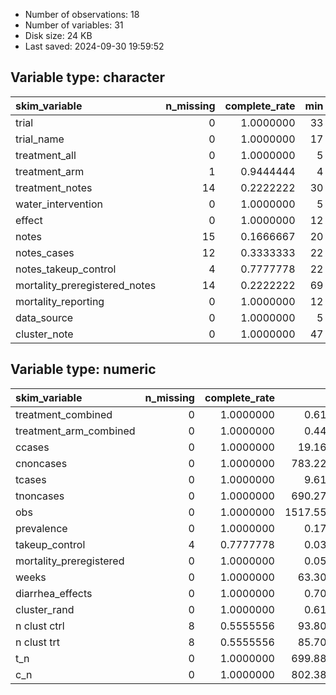 
- Number of observations: 18
- Number of variables: 31
- Disk size: 24 KB
- Last saved: 2024-09-30 19:59:52


## Variable type: character
|skim_variable                 | n_missing| complete_rate| min| max| empty| n_unique| whitespace|
|:-----------------------------|---------:|-------------:|---:|---:|-----:|--------:|----------:|
|trial                         |         0|     1.0000000|  33|  58|     0|       18|          0|
|trial_name                    |         0|     1.0000000|  17|  22|     0|       18|          0|
|treatment_all                 |         0|     1.0000000|   5| 189|     0|       16|          0|
|treatment_arm                 |         1|     0.9444444|   4|  94|     0|       12|          0|
|treatment_notes               |        14|     0.2222222|  30| 181|     0|        4|          0|
|water_intervention            |         0|     1.0000000|   5|  17|     0|        4|          0|
|effect                        |         0|     1.0000000|  12|  25|     0|        6|          0|
|notes                         |        15|     0.1666667|  20|  22|     0|        2|          0|
|notes_cases                   |        12|     0.3333333|  22| 114|     0|        6|          0|
|notes_takeup_control          |         4|     0.7777778|  22| 121|     0|       14|          0|
|mortality_preregistered_notes |        14|     0.2222222|  69|  80|     0|        4|          0|
|mortality_reporting           |         0|     1.0000000|  12|  52|     0|        8|          0|
|data_source                   |         0|     1.0000000|   5|   9|     0|        3|          0|
|cluster_note                  |         0|     1.0000000|  47| 126|     0|       18|          0|

## Variable type: numeric
|skim_variable           | n_missing| complete_rate|         mean|           sd|      p0|       p25|        p50|        p75|     p100|hist  |
|:-----------------------|---------:|-------------:|------------:|------------:|-------:|---------:|----------:|----------:|--------:|:-----|
|treatment_combined      |         0|     1.0000000|    0.6111111|    0.5016313|   0.000|   0.00000|    1.00000|    1.00000|    1.000|▅▁▁▁▇ |
|treatment_arm_combined  |         0|     1.0000000|    0.4444444|    0.5113100|   0.000|   0.00000|    0.00000|    1.00000|    1.000|▇▁▁▁▆ |
|ccases                  |         0|     1.0000000|   19.1666667|   30.5580451|   0.000|   1.25000|    4.00000|   20.25000|  114.000|▇▁▂▁▁ |
|cnoncases               |         0|     1.0000000|  783.2222222|  689.3305837|  54.000| 234.25000|  538.00000| 1223.50000| 2697.000|▇▂▃▁▁ |
|tcases                  |         0|     1.0000000|    9.6111111|   13.3554963|   0.000|   1.25000|    4.00000|    9.75000|   49.000|▇▁▁▁▁ |
|tnoncases               |         0|     1.0000000|  690.2777778|  431.9988842|  58.000| 406.25000|  710.00000|  969.75000| 1505.000|▆▆▇▅▃ |
|obs                     |         0|     1.0000000| 1517.5555556| 1042.0162143| 121.000| 804.75000| 1445.50000| 2161.00000| 3699.000|▇▇▆▃▃ |
|prevalence              |         0|     1.0000000|    0.1741056|    0.1353888|   0.052|   0.09050|    0.12835|    0.23525|    0.581|▇▁▁▁▁ |
|takeup_control          |         4|     0.7777778|    0.0321071|    0.0431037|   0.000|   0.00425|    0.01700|    0.04500|    0.158|▇▁▂▁▁ |
|mortality_preregistered |         0|     1.0000000|    0.0555556|    0.2357023|   0.000|   0.00000|    0.00000|    0.00000|    1.000|▇▁▁▁▁ |
|weeks                   |         0|     1.0000000|   63.3055556|   57.8403327|   9.500|  28.00000|   52.00000|   74.75000|  260.000|▇▅▁▁▁ |
|diarrhea_effects        |         0|     1.0000000|    0.7085000|    0.2352881|   0.323|   0.54250|    0.73000|    0.85250|    1.150|▆▅▇▅▅ |
|cluster_rand            |         0|     1.0000000|    0.6111111|    0.5016313|   0.000|   0.00000|    1.00000|    1.00000|    1.000|▅▁▁▁▇ |
|n clust ctrl            |         8|     0.5555556|   93.8000000|   83.3610621|   9.000|  26.00000|   69.50000|  157.75000|  238.000|▇▃▁▂▃ |
|n clust trt             |         8|     0.5555556|   85.7000000|  115.0816618|  18.000|  26.00000|   50.00000|   84.50000|  404.000|▇▁▁▁▁ |
|t_n                     |         0|     1.0000000|  699.8888889|  435.3964912|  61.000| 406.25000|  724.00000|  987.25000| 1507.000|▇▇▇▇▃ |
|c_n                     |         0|     1.0000000|  802.3888889|  712.7278285|  60.000| 238.00000|  538.50000| 1248.00000| 2811.000|▇▂▃▁▁ |
